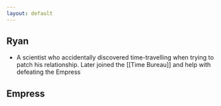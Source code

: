 ```yaml
---
layout: default
---
```


## Ryan
- A scientist who accidentally discovered time-travelling when trying to patch his relationship. Later joined the [[Time Bureau]] and help with defeating the Empress



## Empress
